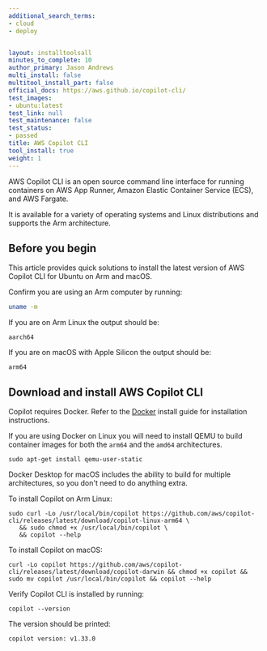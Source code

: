 ```yaml
---
additional_search_terms:
- cloud
- deploy


layout: installtoolsall
minutes_to_complete: 10
author_primary: Jason Andrews
multi_install: false
multitool_install_part: false
official_docs: https://aws.github.io/copilot-cli/
test_images:
- ubuntu:latest
test_link: null
test_maintenance: false
test_status:
- passed
title: AWS Copilot CLI
tool_install: true
weight: 1
---
```


AWS Copilot CLI is an open source command line interface for running containers on AWS App Runner, Amazon Elastic Container Service (ECS), and AWS Fargate.

It is available for a variety of operating systems and Linux distributions and supports the Arm architecture. 

## Before you begin

This article provides quick solutions to install the latest version of AWS Copilot CLI for Ubuntu on Arm and macOS.

Confirm you are using an Arm computer by running:

```bash { target="ubuntu:latest" }
uname -m
```

If you are on Arm Linux the output should be:

```output
aarch64
```

If you are on macOS with Apple Silicon the output should be:

```output
arm64
```

## Download and install AWS Copilot CLI

Copilot requires Docker. Refer to the [Docker](/install-guides/docker/) install guide for installation instructions. 

If you are using Docker on Linux you will need to install QEMU to build container images for both the `arm64` and the `amd64` architectures.

```console
sudo apt-get install qemu-user-static
```

Docker Desktop for macOS includes the ability to build for multiple architectures, so you don't need to do anything extra.

To install Copilot on Arm Linux:

```console
sudo curl -Lo /usr/local/bin/copilot https://github.com/aws/copilot-cli/releases/latest/download/copilot-linux-arm64 \
   && sudo chmod +x /usr/local/bin/copilot \
   && copilot --help
```

To install Copilot on macOS:

```console
curl -Lo copilot https://github.com/aws/copilot-cli/releases/latest/download/copilot-darwin && chmod +x copilot && sudo mv copilot /usr/local/bin/copilot && copilot --help
```

Verify Copilot CLI is installed by running:

```console
copilot --version
```
The version should be printed:

```output
copilot version: v1.33.0
```